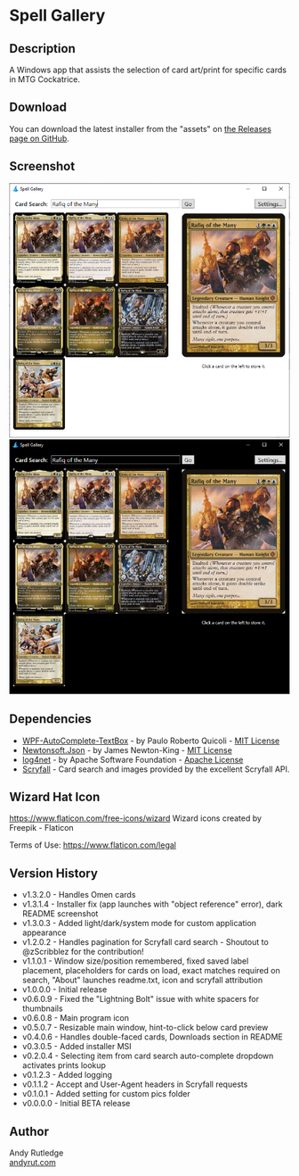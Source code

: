 # Spell Gallery

## Description
A Windows app that assists the selection of card art/print for specific cards in MTG Cockatrice.

## Download

You can download the latest installer from the "assets" on [the Releases page on GitHub](https://github.com/andyrut/spell-gallery/releases).

## Screenshot
![Spell Gallery screenshot](https://raw.githubusercontent.com/andyrut/spell-gallery/master/screenshot.png "Spell Gallery screenshot")
![Spell Gallery screenshot (dark mode)](https://raw.githubusercontent.com/andyrut/spell-gallery/master/screenshot-dark.png "Spell Gallery screenshot (dark mode)")

## Dependencies
- [WPF-AutoComplete-TextBox](https://github.com/quicoli/WPF-AutoComplete-TextBox) - by Paulo Roberto Quicoli - [MIT License](https://github.com/quicoli/WPF-AutoComplete-TextBox?tab=MIT-1-ov-file)
- [Newtonsoft.Json](https://github.com/JamesNK/Newtonsoft.Json) - by James Newton-King - [MIT License](https://github.com/JamesNK/Newtonsoft.Json?tab=MIT-1-ov-file)
- [log4net](https://github.com/apache/logging-log4net) - by Apache Software Foundation - [Apache License](https://github.com/apache/logging-log4net?tab=Apache-2.0-1-ov-file)
- [Scryfall](https://scryfall.com) - Card search and images provided by the excellent Scryfall API.

## Wizard Hat Icon

https://www.flaticon.com/free-icons/wizard
Wizard icons created by Freepik - Flaticon

Terms of Use: https://www.flaticon.com/legal

## Version History
- v1.3.2.0 - Handles Omen cards
- v1.3.1.4 - Installer fix (app launches with "object reference" error), dark README screenshot
- v1.3.0.3 - Added light/dark/system mode for custom application appearance
- v1.2.0.2 - Handles pagination for Scryfall card search - Shoutout to @zScribblez for the contribution!
- v1.1.0.1 - Window size/position remembered, fixed saved label placement, placeholders for cards on load, exact matches required on search, "About" launches readme.txt, icon and scryfall attribution
- v1.0.0.0 - Initial release
- v0.6.0.9 - Fixed the "Lightning Bolt" issue with white spacers for thumbnails
- v0.6.0.8 - Main program icon
- v0.5.0.7 - Resizable main window, hint-to-click below card preview
- v0.4.0.6 - Handles double-faced cards, Downloads section in README
- v0.3.0.5 - Added installer MSI
- v0.2.0.4 - Selecting item from card search auto-complete dropdown activates prints lookup
- v0.1.2.3 - Added logging
- v0.1.1.2 - Accept and User-Agent headers in Scryfall requests
- v0.1.0.1 - Added setting for custom pics folder
- v0.0.0.0 - Initial BETA release

## Author
Andy Rutledge\
[andyrut.com](https://www.andyrut.com)